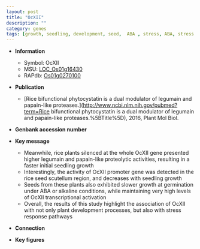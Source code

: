 ```yaml
---
layout: post
title: "OcXII"
description: ""
category: genes
tags: [growth, seedling, development, seed,  ABA , stress, ABA, stress response, plant development]
---
```


* **Information**  
    + Symbol: OcXII  
    + MSU: [LOC_Os01g16430](http://rice.plantbiology.msu.edu/cgi-bin/ORF_infopage.cgi?orf=LOC_Os01g16430)  
    + RAPdb: [Os01g0270100](http://rapdb.dna.affrc.go.jp/viewer/gbrowse_details/irgsp1?name=Os01g0270100)  

* **Publication**  
    + [Rice bifunctional phytocystatin is a dual modulator of legumain and papain-like proteases.](http://www.ncbi.nlm.nih.gov/pubmed?term=Rice bifunctional phytocystatin is a dual modulator of legumain and papain-like proteases.%5BTitle%5D), 2016, Plant Mol Biol.

* **Genbank accession number**  

* **Key message**  
    + Meanwhile, rice plants silenced at the whole OcXII gene presented higher legumain and papain-like proteolytic activities, resulting in a faster initial seedling growth
    + Interestingly, the activity of OcXII promoter gene was detected in the rice seed scutellum region, and decreases with seedling growth
    + Seeds from these plants also exhibited slower growth at germination under ABA or alkaline conditions, while maintaining very high levels of OcXII transcriptional activation
    + Overall, the results of this study highlight the association of OcXII with not only plant development processes, but also with stress response pathways

* **Connection**  

* **Key figures**  


